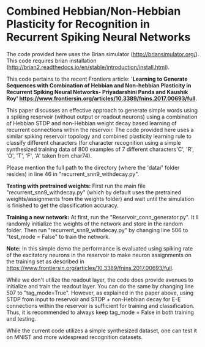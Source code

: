 # Combined Hebbian/Non-Hebbian Plasticity for Recognition in Recurrent Spiking Neural Networks
The code provided here uses the Brian simulator (http://briansimulator.org/). This code requires brian installation (http://brian2.readthedocs.io/en/stable/introduction/install.html). 

This code pertains to the recent Frontiers article:
'**Learning to Generate Sequences with Combination of Hebbian and Non-hebbian Plasticity in Recurrent Spiking Neural Networks- Priyadarshini Panda and Kaushik Roy' https://www.frontiersin.org/articles/10.3389/fnins.2017.00693/full**. 

This paper discusses an effective approach to generate simple words using a spiking reservoir (without output or readout neurons) using a combination of Hebbian STDP and non-Hebbian weight decay based learning of recurrent connections within the reservoir. The code provided here uses a similar spiking reservoir topology and combined plasticity learning rule to classify different characters (for character recognition using a simple synthesized training data of 800 examples of 7 different characters'C', 'R', 'O', 'T', 'F', 'A' taken from char74).

Please mention the full path to the directory (where the 'data/' folder resides) in line 46 in "recurrent_snn9_withdecay.py".

**Testing with pretrained weights:**
First run the main file "recurrent_snn9_withdecay.py" (which by default uses the pretrained weights/assignments from the weights folder) and wait until the simulation is finished to get the classification accuracy. 

**Training a new network:**
At first, run the "Reservoir_conn_generator.py". It ll randomly initialize the weights of the network and store in the random folder. Then run "recurrent_snn9_withdecay.py" by changing line 506 to "test_mode = False" to train the network.

**Note:**
In this simple demo the performance is evaluated using spiking rate of the excitatory neurons in the reservoir to make neuron assignments on the training set as described in https://www.frontiersin.org/articles/10.3389/fnins.2017.00693/full.

While we don't utilize the readout layer, the code does provide avenues to initialize and train the readout layer. You can do the same by changing line 507 to "tag_mode=True". However, as explained in the paper above, using STDP from input to reservoir and STDP + non-Hebbian decay for E-E connections within the reservoir is sufficient for training and classification. Thus, it is recommended to always keep tag_mode = False in both training and testing. 

While the current code utilizes a simple synthesized dataset, one can test it on MNIST and more widespread recognition datasets.
